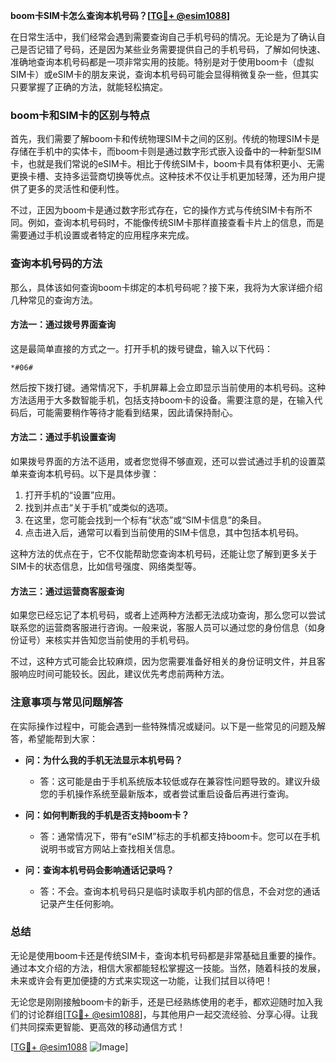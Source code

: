 **boom卡SIM卡怎么查询本机号码？[[TG💪+ @esim1088](https://t.me/s/esim1088)]**

在日常生活中，我们经常会遇到需要查询自己手机号码的情况。无论是为了确认自己是否记错了号码，还是因为某些业务需要提供自己的手机号码，了解如何快速、准确地查询本机号码都是一项非常实用的技能。特别是对于使用boom卡（虚拟SIM卡）或eSIM卡的朋友来说，查询本机号码可能会显得稍微复杂一些，但其实只要掌握了正确的方法，就能轻松搞定。

### boom卡和SIM卡的区别与特点

首先，我们需要了解boom卡和传统物理SIM卡之间的区别。传统的物理SIM卡是存储在手机中的实体卡，而boom卡则是通过数字形式嵌入设备中的一种新型SIM卡，也就是我们常说的eSIM卡。相比于传统SIM卡，boom卡具有体积更小、无需更换卡槽、支持多运营商切换等优点。这种技术不仅让手机更加轻薄，还为用户提供了更多的灵活性和便利性。

不过，正因为boom卡是通过数字形式存在，它的操作方式与传统SIM卡有所不同。例如，查询本机号码时，不能像传统SIM卡那样直接查看卡片上的信息，而是需要通过手机设置或者特定的应用程序来完成。

### 查询本机号码的方法

那么，具体该如何查询boom卡绑定的本机号码呢？接下来，我将为大家详细介绍几种常见的查询方法。

#### 方法一：通过拨号界面查询

这是最简单直接的方式之一。打开手机的拨号键盘，输入以下代码：

```
*#06#
```

然后按下拨打键。通常情况下，手机屏幕上会立即显示当前使用的本机号码。这种方法适用于大多数智能手机，包括支持boom卡的设备。需要注意的是，在输入代码后，可能需要稍作等待才能看到结果，因此请保持耐心。

#### 方法二：通过手机设置查询

如果拨号界面的方法不适用，或者您觉得不够直观，还可以尝试通过手机的设置菜单来查询本机号码。以下是具体步骤：

1. 打开手机的“设置”应用。
2. 找到并点击“关于手机”或类似的选项。
3. 在这里，您可能会找到一个标有“状态”或“SIM卡信息”的条目。
4. 点击进入后，通常可以看到当前使用的SIM卡信息，其中包括本机号码。

这种方法的优点在于，它不仅能帮助您查询本机号码，还能让您了解到更多关于SIM卡的状态信息，比如信号强度、网络类型等。

#### 方法三：通过运营商客服查询

如果您已经忘记了本机号码，或者上述两种方法都无法成功查询，那么您可以尝试联系您的运营商客服进行咨询。一般来说，客服人员可以通过您的身份信息（如身份证号）来核实并告知您当前使用的手机号码。

不过，这种方式可能会比较麻烦，因为您需要准备好相关的身份证明文件，并且客服响应时间可能较长。因此，建议优先考虑前两种方法。

### 注意事项与常见问题解答

在实际操作过程中，可能会遇到一些特殊情况或疑问。以下是一些常见的问题及解答，希望能帮到大家：

- **问：为什么我的手机无法显示本机号码？**
  - 答：这可能是由于手机系统版本较低或存在兼容性问题导致的。建议升级您的手机操作系统至最新版本，或者尝试重启设备后再进行查询。

- **问：如何判断我的手机是否支持boom卡？**
  - 答：通常情况下，带有“eSIM”标志的手机都支持boom卡。您可以在手机说明书或官方网站上查找相关信息。

- **问：查询本机号码会影响通话记录吗？**
  - 答：不会。查询本机号码只是临时读取手机内部的信息，不会对您的通话记录产生任何影响。

### 总结

无论是使用boom卡还是传统SIM卡，查询本机号码都是非常基础且重要的操作。通过本文介绍的方法，相信大家都能轻松掌握这一技能。当然，随着科技的发展，未来或许会有更加便捷的方式来实现这一功能，让我们拭目以待吧！

无论您是刚刚接触boom卡的新手，还是已经熟练使用的老手，都欢迎随时加入我们的讨论群组[[TG💪+ @esim1088](https://t.me/s/esim1088)]，与其他用户一起交流经验、分享心得。让我们共同探索更智能、更高效的移动通信方式！

[[TG💪+ @esim1088](https://t.me/s/esim1088) ![Image](https://i.postimg.cc/4NQfJmqS/Snipaste-2025-05-13-00-14-12.png)]